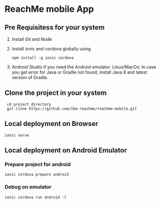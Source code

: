 # ReachMe mobile App


## Pre Requisitess for your system
1. Install Git and Node
1. Install ionic and cordova globally using

    ```npm install -g ionic cordova```
1. Android Studio if you need the Android emulator. 
 Linux/MacOs: In case you get error for Java or Gradle not found, install Java 8 and latest version of Gradle.

## Clone the project in your system

```
 cd project_directory
 git clone https://github.com/ibm-reachme/reachme-mobile.git

```

## Local deployment on Browser
``` ionic serve ```

## Local deployment on Android Emulator
### Prepare project for android
``` ionic cordova prepare android ```

### Debug on emulator
``` ionic cordova run android -l ```